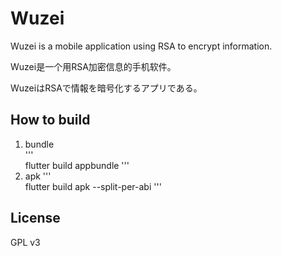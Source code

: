 # Wuzei

Wuzei is a mobile application using RSA to encrypt information. 

Wuzei是一个用RSA加密信息的手机软件。 

WuzeiはRSAで情報を暗号化するアプリである。  


## How to build

1. bundle  
'''    
flutter build appbundle 
'''
2. apk 
'''    
flutter build apk --split-per-abi
''' 


## License

GPL v3
